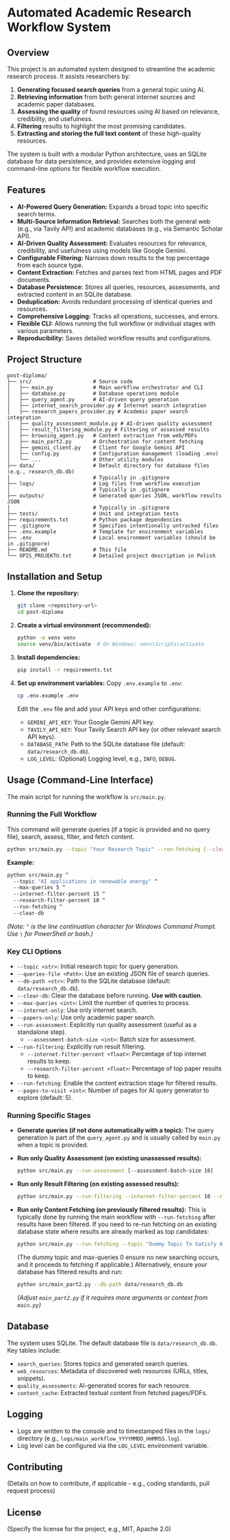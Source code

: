 # Automated Academic Research Workflow System

## Overview

This project is an automated system designed to streamline the academic research process. It assists researchers by:

1.  **Generating focused search queries** from a general topic using AI.
2.  **Retrieving information** from both general internet sources and academic paper databases.
3.  **Assessing the quality** of found resources using AI based on relevance, credibility, and usefulness.
4.  **Filtering** results to highlight the most promising candidates.
5.  **Extracting and storing the full text content** of these high-quality resources.

The system is built with a modular Python architecture, uses an SQLite database for data persistence, and provides extensive logging and command-line options for flexible workflow execution.

## Features

-   **AI-Powered Query Generation:** Expands a broad topic into specific search terms.
-   **Multi-Source Information Retrieval:** Searches both the general web (e.g., via Tavily API) and academic databases (e.g., via Semantic Scholar API).
-   **AI-Driven Quality Assessment:** Evaluates resources for relevance, credibility, and usefulness using models like Google Gemini.
-   **Configurable Filtering:** Narrows down results to the top percentage from each source type.
-   **Content Extraction:** Fetches and parses text from HTML pages and PDF documents.
-   **Database Persistence:** Stores all queries, resources, assessments, and extracted content in an SQLite database.
-   **Deduplication:** Avoids redundant processing of identical queries and resources.
-   **Comprehensive Logging:** Tracks all operations, successes, and errors.
-   **Flexible CLI:** Allows running the full workflow or individual stages with various parameters.
-   **Reproducibility:** Saves detailed workflow results and configurations.

## Project Structure

```
post-diploma/
├── src/                    # Source code
│   ├── main.py             # Main workflow orchestrator and CLI
│   ├── database.py         # Database operations module
│   ├── query_agent.py      # AI-driven query generation
│   ├── internet_search_provider.py # Internet search integration
│   ├── research_papers_provider.py # Academic paper search integration
│   ├── quality_assessment_module.py # AI-driven quality assessment
│   ├── result_filtering_module.py # Filtering of assessed results
│   ├── browsing_agent.py   # Content extraction from web/PDFs
│   ├── main_part2.py       # Orchestration for content fetching
│   ├── gemini_client.py    # Client for Google Gemini API
│   ├── config.py           # Configuration management (loading .env)
│   └── ...                 # Other utility modules
├── data/                   # Default directory for database files (e.g., research_db.db)
│                           # Typically in .gitignore
├── logs/                   # Log files from workflow execution
│                           # Typically in .gitignore
├── outputs/                # Generated queries JSON, workflow results JSON
│                           # Typically in .gitignore
├── tests/                  # Unit and integration tests
├── requirements.txt        # Python package dependencies
├── .gitignore              # Specifies intentionally untracked files
├── .env.example            # Template for environment variables
├── .env                    # Local environment variables (should be in .gitignore)
├── README.md               # This file
└── OPIS_PROJEKTU.txt       # Detailed project description in Polish
```

## Installation and Setup

1.  **Clone the repository:**
    ```bash
    git clone <repository-url>
    cd post-diploma
    ```

2.  **Create a virtual environment (recommended):**
    ```bash
    python -m venv venv
    source venv/bin/activate  # On Windows: venv\Scripts\activate
    ```

3.  **Install dependencies:**
    ```bash
    pip install -r requirements.txt
    ```

4.  **Set up environment variables:**
    Copy `.env.example` to `.env`:
    ```bash
    cp .env.example .env
    ```
    Edit the `.env` file and add your API keys and other configurations:
    -   `GEMINI_API_KEY`: Your Google Gemini API key.
    -   `TAVILY_API_KEY`: Your Tavily Search API key (or other relevant search API keys).
    -   `DATABASE_PATH`: Path to the SQLite database file (default: `data/research_db.db`).
    -   `LOG_LEVEL`: (Optional) Logging level, e.g., `INFO`, `DEBUG`.

## Usage (Command-Line Interface)

The main script for running the workflow is `src/main.py`.

### Running the Full Workflow

This command will generate queries (if a topic is provided and no query file), search, assess, filter, and fetch content.

```bash
python src/main.py --topic "Your Research Topic" --run-fetching [--clear-db] [other_options]
```

**Example:**

```bash
python src/main.py ^
  --topic "AI applications in renewable energy" ^
  --max-queries 5 ^
  --internet-filter-percent 15 ^
  --research-filter-percent 10 ^
  --run-fetching ^
  --clear-db
```
*(Note: `^` is the line continuation character for Windows Command Prompt. Use `\` for PowerShell or bash.)*

### Key CLI Options

-   `--topic <str>`: Initial research topic for query generation.
-   `--queries-file <Path>`: Use an existing JSON file of search queries.
-   `--db-path <str>`: Path to the SQLite database (default: `data/research_db.db`).
-   `--clear-db`: Clear the database before running. **Use with caution.**
-   `--max-queries <int>`: Limit the number of queries to process.
-   `--internet-only`: Use only internet search.
-   `--papers-only`: Use only academic paper search.
-   `--run-assessment`: Explicitly run quality assessment (useful as a standalone step).
    -   `--assessment-batch-size <int>`: Batch size for assessment.
-   `--run-filtering`: Explicitly run result filtering.
    -   `--internet-filter-percent <float>`: Percentage of top internet results to keep.
    -   `--research-filter-percent <float>`: Percentage of top paper results to keep.
-   `--run-fetching`: Enable the content extraction stage for filtered results.
-   `--pages-to-visit <int>`: Number of pages for AI query generator to explore (default: 5).

### Running Specific Stages

-   **Generate queries (if not done automatically with a topic):**
    The query generation is part of the `query_agent.py` and is usually called by `main.py` when a topic is provided.

-   **Run only Quality Assessment (on existing unassessed results):**
    ```bash
    python src/main.py --run-assessment [--assessment-batch-size 10]
    ```

-   **Run only Result Filtering (on existing assessed results):**
    ```bash
    python src/main.py --run-filtering --internet-filter-percent 10 --research-filter-percent 10
    ```
-   **Run only Content Fetching (on previously filtered results):**
    This is typically done by running the main workflow with `--run-fetching` after results have been filtered. If you need to re-run fetching on an existing database state where results are already marked as top candidates:
    ```bash
    python src/main.py --run-fetching --topic "Dummy Topic To Satisfy Argparser" --max-queries 0
    ```
    (The dummy topic and max-queries 0 ensure no new searching occurs, and it proceeds to fetching if applicable.)
    Alternatively, ensure your database has filtered results and run:
    ```bash
    python src/main_part2.py --db-path data/research_db.db
    ```
    *(Adjust `main_part2.py` if it requires more arguments or context from `main.py`)*


## Database

The system uses SQLite. The default database file is `data/research_db.db`. Key tables include:
-   `search_queries`: Stores topics and generated search queries.
-   `web_resources`: Metadata of discovered web resources (URLs, titles, snippets).
-   `quality_assessments`: AI-generated scores for each resource.
-   `content_cache`: Extracted textual content from fetched pages/PDFs.

## Logging

-   Logs are written to the console and to timestamped files in the `logs/` directory (e.g., `logs/main_workflow_YYYYMMDD_HHMMSS.log`).
-   Log level can be configured via the `LOG_LEVEL` environment variable.

## Contributing

(Details on how to contribute, if applicable - e.g., coding standards, pull request process)

## License

(Specify the license for the project, e.g., MIT, Apache 2.0)